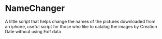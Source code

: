# NameChanger
A little script that helps change the names of the pictures downloaded from an iphone,  useful script for those who like to catalog the images by Creation Date without using Exif data
